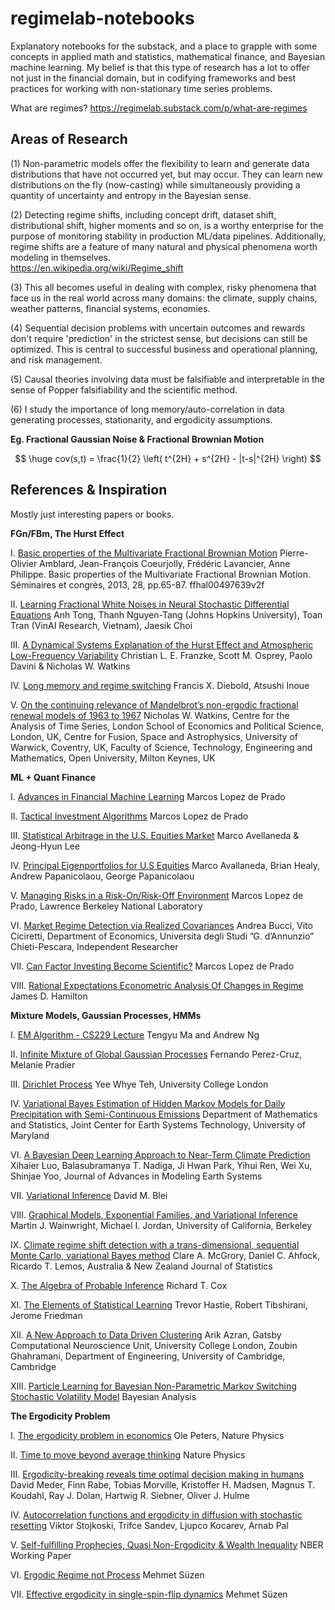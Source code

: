 # regimelab-notebooks

Explanatory notebooks for the substack, and a place to grapple with some concepts in applied math and statistics, mathematical finance, and Bayesian machine learning. My belief is that this type of research has a lot to offer not just in the financial domain, but in codifying frameworks and best practices for working with non-stationary time series problems. 

What are regimes?
https://regimelab.substack.com/p/what-are-regimes

Areas of Research
-----------------

(1) Non-parametric models offer the flexibility to learn and generate data distributions that have not occurred yet, but may occur. They can learn new distributions on the fly (now-casting) while simultaneously providing a quantity of uncertainty and entropy in the Bayesian sense. 

(2) Detecting regime shifts, including concept drift, dataset shift, distributional shift, higher moments and so on, is a worthy enterprise for the purpose of monitoring stability in production ML/data pipelines. Additionally, regime shifts are a feature of many natural and physical phenomena worth modeling in themselves.  
https://en.wikipedia.org/wiki/Regime_shift

(3) This all becomes useful in dealing with complex, risky phenomena that face us in the real world across many domains: the climate, supply chains, weather patterns, financial systems, economies. 

(4) Sequential decision problems with uncertain outcomes and rewards don't require 'prediction' in the strictest sense, but decisions can still be optimized. This is central to successful business and operational planning, and risk management.

(5) Causal theories involving data must be falsifiable and interpretable in the sense of Popper falsifiability and the scientific method. 

(6) I study the importance of long memory/auto-correlation in data generating processes, stationarity, and ergodicity assumptions. 

<b> Eg. Fractional Gaussian Noise & Fractional Brownian Motion </b> <br/>

$$
\huge cov(s,t) = \frac{1}{2} \left( t^{2H} + s^{2H} - |t-s|^{2H} \right)
$$

References & Inspiration
------------------------

Mostly just interesting papers or books. 

<b> FGn/FBm, The Hurst Effect </b> <br/>

I. [Basic properties of the Multivariate Fractional Brownian Motion](https://hal.science/hal-00497639/document)
Pierre-Olivier Amblard, Jean-François Coeurjolly, Frédéric Lavancier, Anne Philippe. Basic properties
of the Multivariate Fractional Brownian Motion. Séminaires et congrès, 2013, 28, pp.65-87. ffhal00497639v2f

II. [Learning Fractional White Noises in Neural Stochastic Differential Equations](https://openreview.net/pdf?id=lTZBRxm2q5)
Anh Tong, Thanh Nguyen-Tang (Johns Hopkins University), Toan Tran (VinAI Research, Vietnam), Jaesik Choi

III. [A Dynamical Systems Explanation of the Hurst Effect and Atmospheric Low-Frequency Variability](https://www.nature.com/articles/srep09068)
Christian L. E. Franzke, Scott M. Osprey, Paolo Davini & Nicholas W. Watkins 

IV. [Long memory and regime switching](https://www.sciencedirect.com/science/article/abs/pii/S0304407601000732?via%3Dihub)
Francis X. Diebold, Atsushi Inoue

V. [On the continuing relevance of Mandelbrot’s non-ergodic fractional renewal models of 1963 to 1967](https://link.springer.com/content/pdf/10.1140/epjb/e2017-80357-3.pdf) 
Nicholas W. Watkins, Centre for the Analysis of Time Series, London School of Economics and Political Science, London, UK, Centre for Fusion, Space and Astrophysics, University of Warwick, Coventry, UK, Faculty of Science, Technology, Engineering and Mathematics, Open University, Milton Keynes, UK

<b> ML + Quant Finance </b> <br/>

I. [Advances in Financial Machine Learning](https://www.wiley.com/en-us/Advances+in+Financial+Machine+Learning-p-9781119482086)
Marcos Lopez de Prado 

II. [Tactical Investment Algorithms](https://papers.ssrn.com/sol3/papers.cfm?abstract_id=3459866)
Marcos Lopez de Prado

III. [Statistical Arbitrage in the U.S. Equities Market](https://math.nyu.edu/~avellane/AvellanedaLeeStatArb20090616.pdf)
Marco Avellaneda & Jeong-Hyun Lee

IV. [Principal Eigenportfolios for U.S Equities](https://papers.ssrn.com/sol3/papers.cfm?abstract_id=3738769)
Marco Avallaneda, Brian Healy, Andrew Papanicolaou, George Papanicolaou

V. [Managing Risks in a Risk-On/Risk-Off Environment](https://papers.ssrn.com/sol3/papers.cfm?abstract_id=2150877)
Marcos Lopez de Prado, Lawrence Berkeley National Laboratory

VI. [Market Regime Detection via Realized Covariances](https://arxiv.org/pdf/2104.03667.pdf)
Andrea Bucci, Vito Ciciretti, Department of Economics, Universita degli Studi ”G. d’Annunzio” Chieti-Pescara, Independent Researcher

VII. [Can Factor Investing Become Scientific?](https://papers.ssrn.com/sol3/papers.cfm?abstract_id=4205613)
Marcos Lopez de Prado 

VIII. [Rational Expectations Econometric Analysis Of Changes in Regime](https://www.bu.edu/econ/files/2014/01/Hamilton-Interest-Rates.pdf)
James D. Hamilton

<b> Mixture Models, Gaussian Processes, HMMs </b> <br/> 

I. [EM Algorithm - CS229 Lecture](http://cs229.stanford.edu/notes2020spring/cs229-notes8.pdf)
Tengyu Ma and Andrew Ng

II. [Infinite Mixture of Global Gaussian Processes](https://melaniefp.github.io/contents/papers/DDP_regression_paper_BNPNG.pdf)
Fernando Perez-Cruz, Melanie Pradier

III. [Dirichlet Process](https://www.gatsby.ucl.ac.uk/~ywteh/research/npbayes/dp.pdf)
Yee Whye Teh, University College London

IV. [Variational Bayes Estimation of Hidden Markov Models for Daily Precipitation with Semi-Continuous Emissions](http://hpcf-files.umbc.edu/research/papers/MajumderHPCF20218.pdf)
Department of Mathematics and Statistics, Joint Center for Earth Systems Technology, University of Maryland

VI. [A Bayesian Deep Learning Approach to Near-Term Climate Prediction](https://agupubs.onlinelibrary.wiley.com/doi/10.1029/2022MS003058?af=R)
Xihaier Luo, Balasubramanya T. Nadiga, Ji Hwan Park, Yihui Ren, Wei Xu, Shinjae Yoo, Journal of Advances in Modeling Earth Systems

VII. [Variational Inference](https://www.cs.princeton.edu/courses/archive/fall11/cos597C/lectures/variational-inference-i.pdf)
David M. Blei

VIII. [Graphical Models, Exponential Families, and Variational Inference](https://people.eecs.berkeley.edu/~wainwrig/Papers/WaiJor08_FTML.pdf)
Martin J. Wainwright, Michael I. Jordan, University of California, Berkeley

IX. [Climate regime shift detection with a trans-dimensional, sequential Monte Carlo, variational Bayes method](https://onlinelibrary.wiley.com/doi/abs/10.1111/anzs.12265)
Clare A. McGrory, Daniel C. Ahfock, Ricardo T. Lemos, Australia & New Zealand Journal of Statistics

X. [The Algebra of Probable Inference](https://bayes.wustl.edu/Manual/cox-algebra.pdf)
Richard T. Cox

XI. [The Elements of Statistical Learning](https://www.amazon.com/Elements-Statistical-Learning-Prediction-Statistics/dp/0387848576)
Trevor Hastie, Robert Tibshirani, Jerome Friedman

XII. [A New Approach to Data Driven Clustering](https://mlg.eng.cam.ac.uk/zoubin/papers/AzrGhaICML06.pdf)
Arik Azran, Gatsby Computational Neuroscience Unit, University College London, Zoubin Ghahramani, Department of Engineering, University of Cambridge, Cambridge

XIII. [Particle Learning for Bayesian Non-Parametric Markov Switching Stochastic Volatility Model](https://hedibert.org/wp-content/uploads/2016/07/2016-virbickaite-lopes-ausin-galeano.pdf)
Bayesian Analysis

<b> The Ergodicity Problem </b> <br/> 

I. [The ergodicity problem in economics](https://www.nature.com/articles/s41567-019-0732-0)
Ole Peters, Nature Physics

II. [Time to move beyond average thinking](https://www.nature.com/articles/s41567-019-0758-3)
Nature Physics

III. [Ergodicity-breaking reveals time optimal decision making in humans](https://journals.plos.org/ploscompbiol/article?id=10.1371/journal.pcbi.1009217)
David Meder, Finn Rabe, Tobias Morville, Kristoffer H. Madsen, Magnus T. Koudahl, Ray J. Dolan, Hartwig R. Siebner, Oliver J. Hulme 

IV. [Autocorrelation functions and ergodicity in diffusion with stochastic resetting](https://arxiv.org/abs/2107.11686)
Viktor Stojkoski, Trifce Sandev, Ljupco Kocarev, Arnab Pal

V. [Self-fulfilling Prophecies, Quasi Non-Ergodicity & Wealth Inequality](https://www.nber.org/system/files/working_papers/w28261/w28261.pdf)
NBER Working Paper

VI. [Ergodic Regime not Process](http://science-memo.blogspot.com/2022/05/ergodic-regime-not-process.html)
Mehmet Süzen

VII. [Effective ergodicity in single-spin-flip dynamics](https://www.researchgate.net/publication/266945166_Effective_ergodicity_in_single-spin-flip_dynamics/link/5783964408ae3f355b4a1a02/download)
Mehmet Süzen
